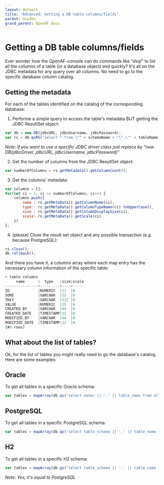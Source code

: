 ```yaml
---
layout: default
title: "Advanced: Getting a DB table columns/fields"
parent: Guides
grand_parent: OpenAF docs
---
```


# Getting a DB table columns/fields

Ever wonder how the OpenAF-console can do commands like _"dsql"_ to list all the columns of a table (or a database object) and quickly? It's all on the JDBC metadata for any query over all columns. No need to go to the specific database column catalog.

## Getting the metadata

For each of the tables identified on the catalog of the corresponding database:

1. Performe a simple query to access the table's metadata BUT getting the JDBC ResultSet object:

````javascript
var db = new DB(jdbcURL, jdbcUsername, jdbcPassword);
var rs = db.qsRS("select * from \"" + schemaName + "\".\"" + tableName + "\"");
````

_Note: If you want to use a specific JDBC driver class just replace by "new DB(jdbcDriver, jdbcURL, jdbcUsername, jdbcPassword)"_

2. Get the number of columns from the JDBC ResultSet object:

````javascript
var numberOfColumns = rs.getMetadata().getColumnCount();
````

3. Get the columns' metadata:

````javascript
var columns = []; 
for(let ci = 1; ci <= numberOfColumns; ci++) { 
    columns.push({ 
        name : rs.getMetaData().getColumnName(ci), 
        type:  rs.getMetaData().getColumnTypeName(ci).toUpperCase(), 
        size : rs.getMetaData().getColumnDisplaySize(ci),
        scale: rs.getMetaData().getScale(ci) 
    })
};
````

4. (please) Close the result set object and any possible transaction (e.g. because PostgreSQL):

````javascript
rs.close();
db.rollback();
````

And there you have it, a _columns_ array where each map entry has the necessary column information of the specific table:

````javascript
> table columns
     name      |  type   |size|scale
---------------+---------+----+-----
ID             |NUMERIC  |11  |0
SOME           |VARCHAR  |35  |0
TKEY           |VARCHAR  |512 |0
VALUE          |NUMERIC  |25  |6
CREATED_BY     |VARCHAR  |64  |0
CREATED_DATE   |TIMESTAMP|22  |0
MODIFIED_BY    |VARCHAR  |64  |0
MODIFIED_DATE  |TIMESTAMP|22  |0
[#8 rows]
````

## What about the list of tables?

Ok, for the list of tables you might really need to go the database's catalog. Here are some examples:

## Oracle

To get all tables in a specific Oracle schema:

````javascript
var tables = mapArray(db.qs("select owner || '.' || table_name from all_tables where owner = ?", ['mySchema'], true).results, [ "table_name" ]);
````

## PostgreSQL

To get all tables in a specific PostgreSQL schema:

````javascript
var tables = mapArray(db.qs("select table_schema || '.' || table_name from information_schema.tables where table_schema = ?", ['mySchema'], true).results, [ "table_name" ]);
````

## H2

To get all tables in a specific H2 schema:

````javascript
var tables = mapArray(db.qs("select table_schema || '.' || table_name from information_schema.tables where table_schema = ?", ['mySchema'], true).results, [ "table_name" ]);
````

_Note: Yes, it's equal to PostgreSQL_